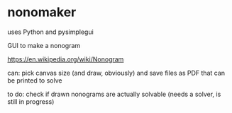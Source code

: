 # nonomaker
uses Python and pysimplegui

GUI to make a nonogram

https://en.wikipedia.org/wiki/Nonogram

can: pick canvas size (and draw, obviously) and save files as PDF that can be printed to solve

to do: check if drawn nonograms are actually solvable (needs a solver, is still in progress)

